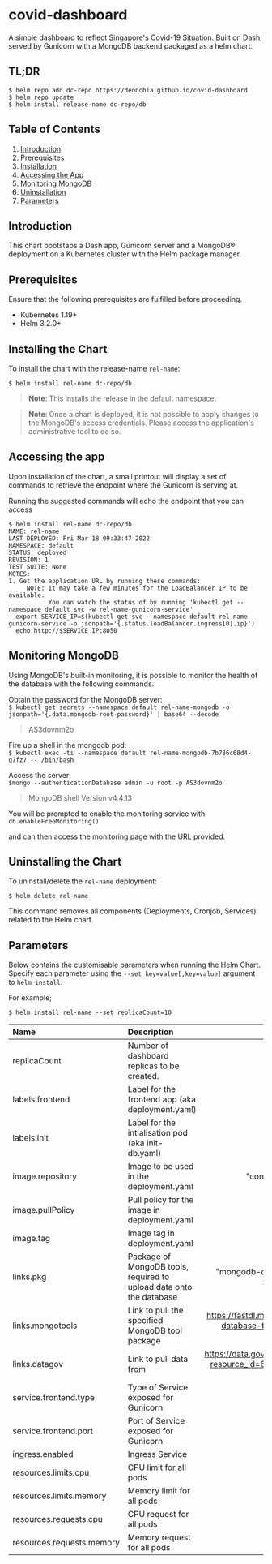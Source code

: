 # covid-dashboard
A simple dashboard to reflect Singapore's Covid-19 Situation. Built on Dash, served by Gunicorn with a MongoDB backend packaged as a helm chart.  

## TL;DR
```
$ helm repo add dc-repo https://deonchia.github.io/covid-dashboard
$ helm repo update
$ helm install release-name dc-repo/db
```  

## Table of Contents
1. [Introduction](https://github.com/deonchia/covid-dashboard/blob/master/README.md#introduction)
2. [Prerequisites](https://github.com/deonchia/covid-dashboard/blob/master/README.md#prerequisites)
3. [Installation](https://github.com/deonchia/covid-dashboard/blob/master/README.md#installing-the-chart)
4. [Accessing the App](https://github.com/deonchia/covid-dashboard/blob/master/README.md#accessing-the-app)
5. [Monitoring MongoDB](https://github.com/deonchia/covid-dashboard/blob/master/README.md#monitoring-mongodb)
6. [Uninstallation](https://github.com/deonchia/covid-dashboard/blob/master/README.md#uninstalling-the-chart)
7. [Parameters](https://github.com/deonchia/covid-dashboard/blob/master/README.md#parameters)
  

## Introduction
This chart bootstaps a Dash app, Gunicorn server and a MongoDB&reg; deployment on a Kubernetes cluster with the Helm package manager.  

## Prerequisites
Ensure that the following prerequisites are fulfilled before proceeding.
* Kubernetes 1.19+
* Helm 3.2.0+
  

## Installing the Chart
To install the chart with the release-name `rel-name`:
```
$ helm install rel-name dc-repo/db
```
> **Note**: This installs the release in the default namespace.  

> **Note**: Once a chart is deployed, it is not possible to apply changes to the MongoDB's access credentials. Please access the application's administrative tool to do so.  

## Accessing the app
Upon installation of the chart, a small printout will display a set of commands to retrieve the endpoint where the Gunicorn is serving at. 

Running the suggested commands will echo the endpoint that you can access 
```
$ helm install rel-name dc-repo/db
NAME: rel-name
LAST DEPLOYED: Fri Mar 18 09:33:47 2022
NAMESPACE: default
STATUS: deployed
REVISION: 1
TEST SUITE: None
NOTES:
1. Get the application URL by running these commands:
     NOTE: It may take a few minutes for the LoadBalancer IP to be available.
           You can watch the status of by running 'kubectl get --namespace default svc -w rel-name-gunicorn-service'
  export SERVICE_IP=$(kubectl get svc --namespace default rel-name-gunicorn-service -o jsonpath='{.status.loadBalancer.ingress[0].ip}')
  echo http://$SERVICE_IP:8050
```  

## Monitoring MongoDB
Using MongoDB's built-in monitoring, it is possible to monitor the health of the database with the following commands.  

Obtain the password for the MongoDB server:  
`$ kubectl get secrets --namespace default rel-name-mongodb -o jsonpath='{.data.mongodb-root-password}' | base64 --decode`
> AS3dovnm2o

Fire up a shell in the mongodb pod:  
`$ kubectl exec -ti --namespace default rel-name-mongodb-7b786c68d4-q7fz7 -- /bin/bash`

Access the server:  
`$mongo --authenticationDatabase admin -u root -p AS3dovnm2o`
> MongoDB shell Version v4.4.13

You will be prompted to enable the monitoring service with:   
`db.enableFreeMonitoring()`  

and can then access the monitoring page with the URL provided.  

## Uninstalling the Chart
To uninstall/delete the `rel-name` deployment:
```
$ helm delete rel-name
```
This command removes all components (Deployments, Cronjob, Services) related to the Helm chart.  

## Parameters

Below contains the customisable parameters when running the Helm Chart.  
Specify each parameter using the `--set key=value[,key=value]` argument to `helm install`.  

For example;
```
$ helm install rel-name --set replicaCount=10
```

| Name | Description | Value |
| :--- | :--- | :---: |
| replicaCount | Number of dashboard replicas to be created. | 1 |
| labels.frontend | Label for the frontend app (aka deployment.yaml) | "gunicorn" |
| labels.init | Label for the intialisation pod (aka init-db.yaml) | "init-db"
| image.repository | Image to be used in the deployment.yaml | "continuumio/miniconda3" |
| image.pullPolicy | Pull policy for the image in deployment.yaml | "IfNotPresent" |
| image.tag | Image tag in deployment.yaml | "latest" |
| links.pkg | Package of MongoDB tools, required to upload data onto the database | "mongodb-database-tools-ubuntu2004-x86_64-100.5.2" |
| links.mongotools | Link to pull the specified MongoDB tool package | https://fastdl.mongodb.org/tools/db/mongodb-database-tools-ubuntu2004-x86_64-100.5.2.tgz |
| links.datagov | Link to pull data from | https://data.gov.sg/api/action/datastore_search?resource_id=6c14814b-09b7-408e-80c4-db3d393c7c15 | 
| service.frontend.type | Type of Service exposed for Gunicorn | "LoadBalancer" |
| service.frontend.port | Port of Service exposed for Gunicorn | 8050 |
| ingress.enabled | Ingress Service | false |
| resources.limits.cpu | CPU limit for all pods | 2 |
|resources.limits.memory | Memory limit for all pods | 4G | 
| resources.requests.cpu | CPU request for all pods | 1 |
| resources.requests.memory | Memory request for all pods | 2G |  

